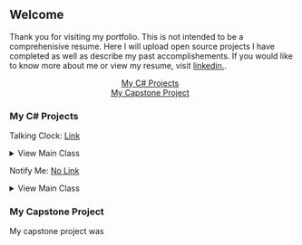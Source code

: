 ## Welcome

Thank you for visiting my portfolio. This is not intended to be a comprehenisive resume. Here I will upload open source projects I have completed as well as describe my past accomplishements. If you would like to know more about me or view my resume, visit [linkedin.](https://www.linkedin.com/in/joshglenen/).

<center>
<a href="#Capstone">My C# Projects</a>
&nbsp;
</center>
<center>
<a href="#Capstone">My Capstone Project</a>
&nbsp;
</center>
<a name = "C#">

### My C# Projects

<!---------------------------------------------------------------------->
Talking Clock: [Link](https://github.com/joshglenen/2017-Projects/blob/master/Talk_Clk_Portable.zip)

<details> 
  <summary>View Main Class</summary>
  
```markdown
        
        //Global Timer
        Timer timer = new Timer();
        //Global Icon 
        private NotifyIcon myTray = new NotifyIcon();

        public MainWindow()
        {
            InitializeComponent();
            Hide();
            if (Process.GetProcessesByName(Process.GetCurrentProcess().ProcessName).Length > 1)
            {
                Close();
                return;
            } //Allows only one persistance of the program to run
            CreateIcon();
            MyWinFormsTimer(true);

        }

        public void CreateIcon()
        {
            ContextMenu myMenu = new ContextMenu();
            MenuItem myItem1 = new MenuItem();
            MenuItem myItem2 = new MenuItem();
            MenuItem myItem3 = new MenuItem();

            //creates the icon and message
            myTray.Icon = new Icon(@"Clock.ico");
            myTray.Visible = true;
            myTray.Text = "Working";
            myTray.ShowBalloonTip(1500, "Talking Clock", "Your talking clock is now active and working!", ToolTipIcon.None);
            
            //creates a list of menu items in context menu
            myMenu.MenuItems.AddRange(new MenuItem[] {myItem1, myItem2});
            myItem1.Index = 0;
            myItem1.Text = "Exit";
            myItem1.Click += new EventHandler(ExitClicked);
            myItem2.Index = 1;
            myItem2.Text = "About";
            myItem2.Click += new EventHandler(AboutClicked);
            myTray.ContextMenu = myMenu;

         
        } //Creates a simple icon in the system tray
        private void AboutClicked(object sender, EventArgs e)
        {
            myTray.ShowBalloonTip(1000, "About Talking Clock", "Talking clock is a program that will act as an hourly time notifier to help me keep on track of my daily routine", ToolTipIcon.Info);

        } //Info on program
        private void ExitClicked(object sender, EventArgs e)
        {
            myTray.Visible = false;
            Close();
        } //Exit Option

        public void MyWinFormsTimer(bool On = false) 
        {
            if (!On) // default
            {
                timer.Enabled = false;
            }
            else
            {
                timer.Enabled = true;
                timer.Interval = MilliSecondsLeftTilTheHour();
                timer.Tick += new EventHandler(Timer_Tick);
            }

        } // Sets up or disables a timer to occur at regular interval
        private int MilliSecondsLeftTilTheHour()
        {
            int interval;
            int minutesRemaining = 59 - DateTime.Now.Minute;
            int secondsRemaining = 59 - DateTime.Now.Second;
            interval = ((minutesRemaining * 60) + secondsRemaining) * 1000;
            if (interval == 0) //quick calculation when caught up
            {
                interval = 60 * 60 * 1000;
            }
            return interval;
        } //returns an integer in miliseconds left until the next hour
        private void Timer_Tick(object sender, EventArgs e) 
        {
            int preSpeech = DateTime.Now.Hour + 1; //Program gets hour just before it changes due to millisecond inconsistancies, readjust makes up for that
            String postSpeech;
            postSpeech = "The time is ";
            if (preSpeech == 12)
            {
                postSpeech += "Noon.";
            }
            else if (preSpeech == 0)
            {
                postSpeech += "Midnight.";
            }
            else if ((preSpeech - 12) > 1)
            {
                preSpeech -= 12;
                postSpeech += preSpeech.ToString();
                postSpeech += " pm";
            }
            else
            {
                postSpeech += preSpeech.ToString();
                postSpeech += " am";
            }
            SpeakNow(postSpeech);
            timer.Interval = MilliSecondsLeftTilTheHour();
        } //Speaks time every hour depending on timer expiration
        private static void SpeakNow(string String)
        {
            SpeechSynthesizer synthesizer = new SpeechSynthesizer();
            synthesizer.Volume = 100;  // 0...100
            synthesizer.SelectVoiceByHints(VoiceGender.Female); 
            synthesizer.Rate = 1;     // -10...10
            synthesizer.SpeakAsync(String);
        } //Synthesizes string into audio
```
</details>
<!---------------------------------------------------------------------->


Notify Me: [No Link](https://example.com)


<details> 
  <summary>View Main Class</summary>
  
```markdown

Code Not Availible

```
</details>

<a name = "Capstone">

### My Capstone Project

My capstone project was


